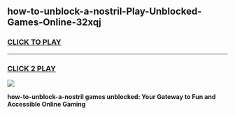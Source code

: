 
## how-to-unblock-a-nostril-Play-Unblocked-Games-Online-32xqj
<h3>
<a href="https://premium76.site?title=how-to-unblock-a-nostril&ref=25A">CLICK TO PLAY</a></h3>
<hr>

<h3>
<a href="https://premium76.site?title=how-to-unblock-a-nostril&ref=25A">CLICK 2 PLAY</a>
  
</h3>

<a href="https://premium76.site?title=how-to-unblock-a-nostril&ref=25A"><img src="https://clearcache.store/games.png"></a>


**how-to-unblock-a-nostril games unblocked: Your Gateway to Fun and Accessible Online Gaming**
